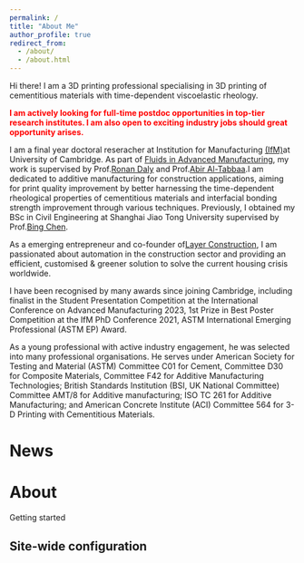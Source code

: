 ```yaml
---
permalink: /
title: "About Me"
author_profile: true
redirect_from: 
  - /about/
  - /about.html
---
```


Hi there! I am a 3D printing professional specialising in 3D printing of cementitious materials with time-dependent viscoelastic rheology. 

**<span style="color: red;">I am actively looking for full-time postdoc opportunities in top-tier research institutes. I am also open to exciting industry jobs should great opportunity arises.</span>**

I am a final year doctoral reseracher at Institution for Manufacturing [(IfM)]((https://www.eng.cam.ac.uk/profiles/aa22))at University of Cambridge. As part of [Fluids in Advanced Manufacturing](https://www.ifm.eng.cam.ac.uk/research/fiam/), my work is supervised by Prof.[Ronan Daly](https://www.eng.cam.ac.uk/profiles/rd439) and Prof.[Abir Al-Tabbaa]((https://www.eng.cam.ac.uk/profiles/aa22)).I am dedicated to additive manufacturing for construction applications, aiming for print quality improvement by better harnessing the time-dependent rheological properties of cementitious materials and interfacial bonding strength improvement through various techniques. Previously, I obtained my BSc in Civil Engineering at Shanghai Jiao Tong University supervised by Prof.[Bing Chen]([(https://www.eng.cam.ac.uk/profiles/aa22)](https://www.researchgate.net/lab/Bing-Chen-Lab-4)). 

As a emerging entrepreneur and co-founder of[Layer Construction](https://www.layerconstruction.com), I am passionated about automation in the construction sector and providing an efficient, customised & greener solution to solve the current housing crisis worldwide. 

I have been recognised by many awards since joining Cambridge, including finalist in the Student Presentation Competition at the International Conference on Advanced Manufacturing 2023, 1st Prize in Best Poster Competition at the IfM PhD Conference 2021, ASTM International Emerging Professional (ASTM EP) Award.
 
As a young professional with active industry engagement, he was selected into many professional organisations. He serves under American Society for Testing and Material (ASTM) Committee C01 for Cement, Committee D30 for Composite Materials, Committee F42 for Additive Manufacturing Technologies; British Standards Institution (BSI, UK National Committee) Committee AMT/8 for Additive manufacturing; ISO TC 261 for Additive Manufacturing; and American Concrete Institute (ACI) Committee 564 for 3-D Printing with Cementitious Materials.

News
======

About 
======
Getting started 

Site-wide configuration
------
